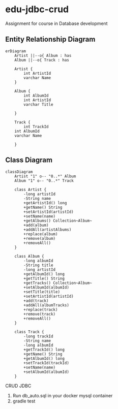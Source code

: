 # edu-jdbc-crud
Assignment for course in Database development

## Entity Relationship Diagram

```mermaid
erDiagram
    Artist ||--o{ Album : has
    Album ||--o{ Track : has

    Artist {
        int ArtistId
        varchar Name
    }
    
    Album {
        int AlbumId
        int ArtistId
        varchar Title

    }

    Track {
    	int TrackId
	int AlbumId
	varchar Name

    }
```

## Class Diagram

```mermaid
classDiagram
    Artist "1" o-- "0..*" Album 
    Album "1" o-- "0..*" Track 

    class Artist {
    	-long artistId
    	-String name
    	+getArtistId() long
    	+getName() String
    	+setArtistId(artistId)
    	+setName(name)
    	+getAlbums() Collection~Album~
    	+add(album)
    	+addAll(artistAlbums)
    	+replace(album)
    	+remove(album)
    	+removeAll()
    }

    class Album {
    	-long albumId
    	-String title
    	-long artistId
    	+getAlbumId() long
    	+getTitle() String
    	+getTracks() Collection~Album~
    	+setAlbumId(albumId)
    	+setTitle(title)
    	+setArtistId(artistId)
    	+add(track)
    	+addAll(albumTracks)
    	+replace(track)
    	+remove(track)
    	+removeAll()
    }

    class Track {
    	-long trackId
    	-String name
    	-long albumId
    	+getTrackId() long
    	+getName() String
    	+getAlbumId() long
    	+setTrackId(trackId)
    	+setName(name)
    	+setAlbumId(albumId)
    }
```

CRUD JDBC
1. Run db_auto.sql in your docker mysql container
2. gradle test
